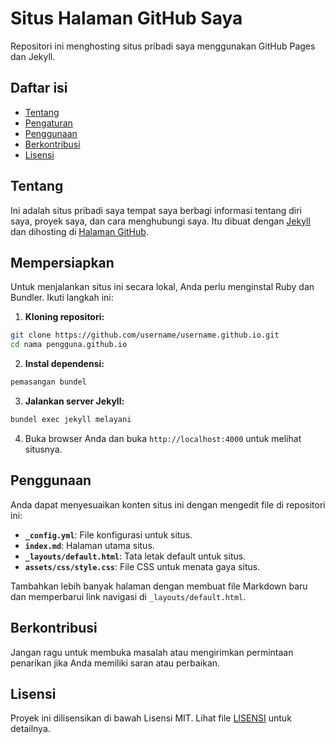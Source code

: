 # Situs Halaman GitHub Saya

Repositori ini menghosting situs pribadi saya menggunakan GitHub Pages dan Jekyll.

## Daftar isi

- [Tentang](#tentang)
- [Pengaturan](#Pengaturan)
- [Penggunaan](#penggunaan)
- [Berkontribusi](#berkontribusi)
- [Lisensi](#lisensi)

## Tentang

Ini adalah situs pribadi saya tempat saya berbagi informasi tentang diri saya, proyek saya, dan cara menghubungi saya. Itu dibuat dengan [Jekyll](https://jekyllrb.com/) dan dihosting di [Halaman GitHub](https://pages.github.com/).

## Mempersiapkan

Untuk menjalankan situs ini secara lokal, Anda perlu menginstal Ruby dan Bundler. Ikuti langkah ini:

1. **Kloning repositori:**

 ``` bash
 git clone https://github.com/username/username.github.io.git
 cd nama pengguna.github.io
 ```

2. **Instal dependensi:**

 ``` bash
 pemasangan bundel
 ```

3. **Jalankan server Jekyll:**

 ``` bash
 bundel exec jekyll melayani
 ```

4. Buka browser Anda dan buka `http://localhost:4000` untuk melihat situsnya.

## Penggunaan

Anda dapat menyesuaikan konten situs ini dengan mengedit file di repositori ini:

- **`_config.yml`**: File konfigurasi untuk situs.
- **`index.md`**: Halaman utama situs.
- **`_layouts/default.html`**: Tata letak default untuk situs.
- **`assets/css/style.css`**: File CSS untuk menata gaya situs.

Tambahkan lebih banyak halaman dengan membuat file Markdown baru dan memperbarui link navigasi di `_layouts/default.html`.

## Berkontribusi

Jangan ragu untuk membuka masalah atau mengirimkan permintaan penarikan jika Anda memiliki saran atau perbaikan.

## Lisensi

Proyek ini dilisensikan di bawah Lisensi MIT. Lihat file [LISENSI](LISENSI) untuk detailnya.